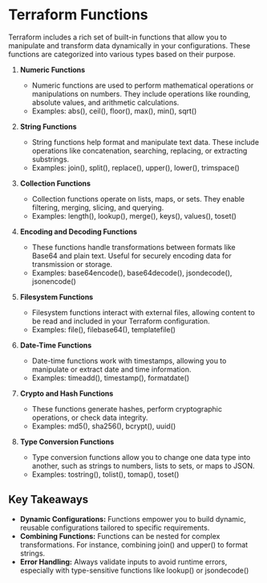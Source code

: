 # **Terraform Functions**
Terraform includes a rich set of built-in functions that allow you to manipulate and transform data dynamically in your configurations. These functions are categorized into various types based on their purpose.


1. **Numeric Functions**
    * Numeric functions are used to perform mathematical operations or manipulations on numbers. They include operations like rounding, absolute values, and arithmetic calculations.
    * Examples: abs(), ceil(), floor(), max(), min(), sqrt()

2. **String Functions**
    * String functions help format and manipulate text data. These include operations like concatenation, searching, replacing, or extracting substrings.
    * Examples: join(), split(), replace(), upper(), lower(), trimspace()

3. **Collection Functions**
    * Collection functions operate on lists, maps, or sets. They enable filtering, merging, slicing, and querying.
    * Examples: length(), lookup(), merge(), keys(), values(), toset()

4. **Encoding and Decoding Functions**
    * These functions handle transformations between formats like Base64 and plain text. Useful for securely encoding data for transmission or storage.
    * Examples: base64encode(), base64decode(), jsondecode(), jsonencode()

5. **Filesystem Functions**
    * Filesystem functions interact with external files, allowing content to be read and included in your Terraform configuration. 
    * Examples: file(), filebase64(), templatefile()

6. **Date-Time Functions**
    * Date-time functions work with timestamps, allowing you to manipulate or extract date and time information. 
    * Examples: timeadd(), timestamp(), formatdate()

7. **Crypto and Hash Functions**
    * These functions generate hashes, perform cryptographic operations, or check data integrity. 
    * Examples: md5(), sha256(), bcrypt(), uuid()

8. **Type Conversion Functions**
    * Type conversion functions allow you to change one data type into another, such as strings to numbers, lists to sets, or maps to JSON. 
    * Examples: tostring(), tolist(), tomap(), toset()

## **Key Takeaways**
* **Dynamic Configurations:** Functions empower you to build dynamic, reusable configurations tailored to specific requirements.
* **Combining Functions:** Functions can be nested for complex transformations. For instance, combining join() and upper() to format strings.
* **Error Handling:** Always validate inputs to avoid runtime errors, especially with type-sensitive functions like lookup() or jsondecode()